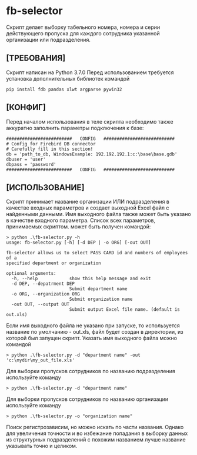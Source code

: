﻿# fb-selector

Скрипт делает выборку табельного номера, номера и серии действующего пропуска для каждого сотрудника указанной организации или подразделения.

## [ТРЕБОВАНИЯ]

Скрипт написан на Python 3.7.0
Перед использованием требуется установка дополнительных библиотек командой
```
pip install fdb pandas xlwt argparse pywin32
```

## [КОНФИГ]

Перед началом использования в теле скрипта необходимо также аккуратно заполнить параметры подключения к базе:
```
#########################   CONFIG   ###########################
# Config for Firebird DB connector
# Carefully fill in this section!
db = 'path_to_db, WindowsExample: 192.192.192.1:c:\base\base.gdb'
dbuser = 'user'
dbpass = 'password'
#########################   CONFIG   ###########################
```


## [ИСПОЛЬЗОВАНИЕ]

Скрипт принимает название организации ИЛИ подразделения в качестве входных параметров и создает выходной Excel файл с найденными данными.
Имя выходного файла также может быть указано в качестве входного параметра.
Список всех параметров, принимаемых скриптом. может быть получен командой:
```
> python .\fb-selector.py -h
usage: fb-selector.py [-h] [-d DEP | -o ORG] [-out OUT]

fb-selector allows us to select PASS CARD id and numbers of employees of a
specified department or organization

optional arguments:
  -h, --help            show this help message and exit
  -d DEP, --depatrment DEP
                        Submit department name
  -o ORG, --organization ORG
                        Submit organization name
  -out OUT, --output OUT
                        Submit output Excel file name. (default is out.xls)
```

Если имя выходного файла не указано при запуске, то используется название по умолчанию - out.xls, файл будет создан в директории, из которой был запущен скрипт. Указать имя выходного файла можно командой
```
> python .\fb-selector.py -d "department name" -out 'c:\mydir\my_out_file.xls'
```
Для выборки пропусков сотрудников по названию подразделения используйте команду
```
> python .\fb-selector.py -d "department name"
```
Для выборки пропусков сотрудников по названию организации используйте команду
```
> python .\fb-selector.py -o "organization name"
```
Поиск регистрозависим, но можно искать по части названия. Однако для увеличения точности и во избежание попадания в выборку данных из структурных подразделений с похожим названием лучше название указывать точно и целиком.

